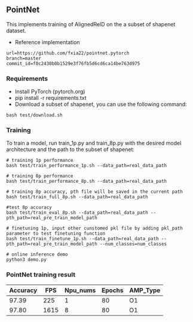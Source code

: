 ## PointNet

This implements training of AlignedReID on the a subset of shapenet dataset.
- Reference implementation
```
url=https://github.com/fxia22/pointnet.pytorch
branch=master
commit_id=f0c2430b0b1529e3f76fb5d6cd6ca14be763d975
```
### Requirements
- Install PyTorch (pytorch.org)
- pip install -r requirements.txt
- Download a subset of shapenet, you can use the following command:
```shell
bash test/download.sh
```
### Training
To train a model, run train_1p.py and train_8p.py with the desired model architecture and the path to the subset of shapenet:
```shell
# training 1p performance
bash test/train_performance_1p.sh --data_path=real_data_path

# training 8p performance
bash test/train_performance_8p.sh --data_path=real_data_path

# training 8p accuracy, pth file will be saved in the current path
bash test/train_full_8p.sh --data_path=real_data_path

#test 8p accuracy
bash test/train_eval_8p.sh --data_path=real_data_path --pth_path=real_pre_train_model_path 

# finetuning 1p, input other cunstomed pkl file by adding pkl_path parameter to test finetuning function
bash test/train_finetune_1p.sh --data_path=real_data_path --pth_path=real_pre_train_model_path --num_classes=num_classes

# online inference demo 
python3 demo.py
```

### PointNet training result

Accuracy|FPS|Npu_nums|Epochs|AMP_Type
-|-|-|-|-
97.39|225|1|80|O1
97.80|1615|8|80|O1

